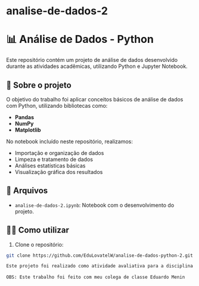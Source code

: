 # analise-de-dados-2

# 📊 Análise de Dados - Python

Este repositório contém um projeto de análise de dados desenvolvido durante as atividades acadêmicas, utilizando Python e Jupyter Notebook.

## 🚀 Sobre o projeto

O objetivo do trabalho foi aplicar conceitos básicos de análise de dados com Python, utilizando bibliotecas como:
- **Pandas**
- **NumPy**
- **Matplotlib**

No notebook incluído neste repositório, realizamos:
- Importação e organização de dados
- Limpeza e tratamento de dados
- Análises estatísticas básicas
- Visualização gráfica dos resultados

## 📂 Arquivos

- `analise-de-dados-2.ipynb`: Notebook com o desenvolvimento do projeto.

## 🧑‍💻 Como utilizar

1. Clone o repositório:
```bash
git clone https://github.com/EduLovatelW/analise-de-dados-python-2.git

Este projeto foi realizado como atividade avaliativa para a disciplina de Análise de Dados com Python.
 
OBS: Este trabalho foi feito com meu colega de classe Eduardo Menin